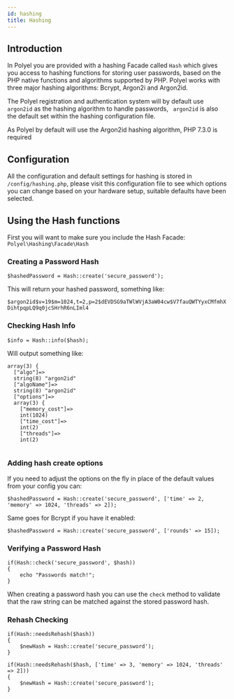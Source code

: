 ```yaml
---
id: hashing
title: Hashing
---
```


## Introduction

In Polyel you are provided with a hashing Facade called `Hash` which gives you access to hashing functions for storing user passwords, based on the PHP native functions and algorithms supported by PHP. Polyel works with three major hashing algorithms: Bcrypt, Argon2i and Argon2id.

The Polyel registration and authentication system will by default use ` argon2id` as the hashing algorithm to handle passwords, ` argon2id` is also the default set within the hashing configuration file.

<div class="warnMsg">As Polyel by default will use the Argon2id hashing algorithm, PHP 7.3.0 is required</div>

## Configuration

All the configuration and default settings for hashing is stored in `/config/hashing.php`, please visit this configuration file to see which options you can change based on your hardware setup, suitable defaults have been selected.

## Using the Hash functions

First you will want to make sure you include the Hash Facade: `Polyel\Hashing\Facade\Hash`

### Creating a Password Hash

```
$hashedPassword = Hash::create('secure_password');
```

This will return your hashed password, something like:

`$argon2id$v=19$m=1024,t=2,p=2$dEVDSG9aTWlWVjA3aW04cw$V7fauQWTYyxCMfmhXDihtpqpLQ9q0jcSHrhR6nLIml4`

### Checking Hash Info

```
$info = Hash::info($hash);
```

Will output something like:

```
array(3) {
  ["algo"]=>
  string(8) "argon2id"
  ["algoName"]=>
  string(8) "argon2id"
  ["options"]=>
  array(3) {
    ["memory_cost"]=>
    int(1024)
    ["time_cost"]=>
    int(2)
    ["threads"]=>
    int(2)
  
```

### Adding hash create options

If you need to adjust the options on the fly in place of the default values from your config you can:

```
$hashedPassword = Hash::create('secure_password', ['time' => 2, 'memory' => 1024, 'threads' => 2]);
```

Same goes for Bcrypt if you have it enabled:

```
$hashedPassword = Hash::create('secure_password', ['rounds' => 15]);
```

### Verifying a Password Hash

```
if(Hash::check('secure_password', $hash))
{
	echo "Passwords match!";
}
```

When creating a password hash you can use the `check` method to validate that the raw string can be matched against the stored password hash.

### Rehash Checking

```
if(Hash::needsRehash($hash))
{
	$newHash = Hash::create('secure_password');
}

if(Hash::needsRehash($hash, ['time' => 3, 'memory' => 1024, 'threads' => 2]))
{
	$newHash = Hash::create('secure_password');
}
```